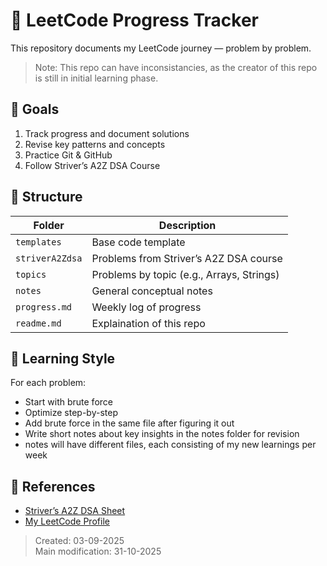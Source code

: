 # 🚀 LeetCode Progress Tracker

This repository documents my LeetCode journey — problem by problem.
> Note: This repo can have inconsistancies, as the creator of this repo is still in initial learning phase.

## 🎯 Goals
1. Track progress and document solutions
2. Revise key patterns and concepts
3. Practice Git & GitHub
4. Follow Striver’s A2Z DSA Course

## 📁 Structure
| Folder | Description |
|--------|--------------|
| `templates` | Base code template |
| `striverA2Zdsa` | Problems from Striver’s A2Z DSA course |
| `topics` | Problems by topic (e.g., Arrays, Strings) |
| `notes` | General conceptual notes |
| `progress.md` | Weekly log of progress |
| `readme.md` | Explaination of this repo |


## 🧠 Learning Style
For each problem:
- Start with brute force
- Optimize step-by-step
- Add brute force in the same file after figuring it out
- Write short notes about key insights in the notes folder for revision
- notes will have different files, each consisting of my new learnings per week

## 🔗 References
- [Striver’s A2Z DSA Sheet](https://takeuforward.org/strivers-a2z-dsa-course/)
- [My LeetCode Profile](https://leetcode.com/YOURUSERNAME)

> Created: 03-09-2025  
> Main modification: 31-10-2025
